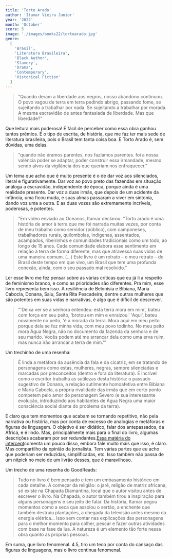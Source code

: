 ```yaml
---
title: 'Torto Arado'
author: 'Itamar Vieira Junior'
year: '2022'
month: 'October'
score: 5
image: './images/books22/tortoarado.jpg'
genre:
  [
    'Brasil',
    'Literatura Brasileira',
    'Black Author',
    'Slavery',
    'Drama',
    'Contemporary',
    'Historical Fiction'
  ]
---
```


> "Quando deram a liberdade aos negros, nosso abandono continuou. O povo vagou de terra em terra pedindo abrigo, passando fome, se sujeitando a trabalhar por nada. Se sujeitando a trabalhar por morada. A mesma escravidão de antes fantasiada de liberdade. Mas que liberdade?"

Que leitura mais poderosa! É fácil de perceber como essa obra ganhou tantos prêmios. É o tipo de escrita, de história, que me faz ter mais sede de literatura brasileira, pois o Brasil tem tanta coisa boa. E Torto Arado é, sem dúvidas, uma delas.

> "quando não éramos parentes, nos fazíamos parentes. foi a nossa valência poder se adaptar, poder construir essa irmandade, mesmo sendo alvos da vigilância dos que queriam nos enfraquecer."

Um tema que acho que é muito presente é o de dar voz aos silenciados, literal e figurativamente. Dar voz ao povo preto das fazendas em situação análoga a escravidão, independente de época, porque ainda é uma realidade presente. Dar voz a duas irmãs, que depois de um acidente da infância, uma ficou muda, e suas almas passaram a viver em sintonia, dando voz uma a outra. E as duas vozes são extremamente incríveis, poderosas, e potentes.

> "Em vídeo enviado ao Oceanos, Itamar declarou: “Torto arado é uma história de amor à terra que me foi narrada muitas vezes, por conta de meu trabalho como servidor (público), com camponeses, trabalhadores rurais, quilombolas, indígenas, assentados, acampados, ribeirinhos e comunidades tradicionais como um todo, ao longo de 15 anos. Cada comunidade elabora esse sentimento em relação à terra de forma diferente, mas que atravessa suas vidas de uma maneira comum. (...) Este livro é um retrato – o meu retrato – do Brasil deste tempo em que vivo, um Brasil que tem uma profunda conexão, ainda, com o seu passado mal resolvido.”

Ler esse livro me fez pensar sobre as várias criticas que eu já li a respeito de feminismo branco, e como as prioridades são diferentes. Pra mim, esse livro representa bem isso. A resiliência de Belonísia e Bibiana, Maria Cabocla, Donana, Salu, Santa Rita Pescadeira, dentre outras mulheres que são potentes em suas vidas e narrativas, é algo que é difícil de descrever.

> "'Deixa ver se a senhora entendeu: esta terra mora em mim', bateu com força em seu peito, 'brotou em mim e enraizou.' 'Aqui', bateu novamente no peito, 'é a morada da terra. Mora aqui em meu peito porque dela se fez minha vida, com meu povo todinho. No meu peito mora Água Negra, não no documento da fazenda da senhora e de seu marido. Vocês podem até me arrancar dela como uma erva ruim, mas nunca irão arrancar a terra de mim.'"

Um trechinho de uma resenha:

> É linda a metáfora da ausência da fala e da cicatriz, em se tratando de personagens como estas, mulheres, negras, sempre silenciadas e marcadas por preconceitos (dentro e fora da literatura). É incrível como o escritor trabalha as sutilezas desta história: o passado sugestivo de Donana, a relação sutilmente homoafetiva entre Bibiana e Maria Cabocla, a própria rivalidade das irmãs que em certo ponto competem pelo amor do personagem Severo (e sua interessante evolução, introduzindo aos habitantes de Água Negra uma maior consciência social diante do problema da terra).

É claro que tem momentos que acabam se tornando repetitivo, não pela narrativa ou história, mas por conta de excesso de analogias e metáforas e figuras de linguagem. O objetivo é ser didático, falar dos antepassados, da África, e é lindo. Mas, principalmente mais para o final do livro, algumas descrições acabaram por ser redundantes.[Essa matéria do intercept](https://theintercept.com/2021/02/23/reflexao-minha-avo-torto-arado-lingua-apunhalada-itamar-vieira-junior/)comenta um pouco disso, embora fale muito mais que isso, é claro. Mas compartilho da opinião da jornalista. Tem várias partes que eu acho que poderiam ser reduzidas, simplificadas, etc. Isso também não passa de um nitpick no meio de um livrão desses, que é maravilhoso.

Um trecho de uma resenha do GoodReads:

> Tudo no livro é bem pensado e tem um embasamento histórico em cada detalhe. A começar da religião: o jarê, religão de matriz africana, só existe na Chapada Diamantina, local que o autor visitou antes de escrever o livro. Na Chapada, o autor também tirou a inspiração para alguns personagens e seu jeito de falar. Da história, Itamar pegou momentos como a seca que assolou o sertão, a enchente que também destruiu plantações, a chegada da televisão antes mesmo da energia elétrica... Isso sem contar nas explicações das personagens para o melhor momento para colher, pescar e fazer outras atividades com base na fase da lua. A natureza é um elemento tão forte nessa obra quanto as próprias pessoas.

Em suma, que livro fenomenal. 4.5, tiro um teco por conta do cansaço das figuras de linguagens, mas o livro continua fenomenal.
